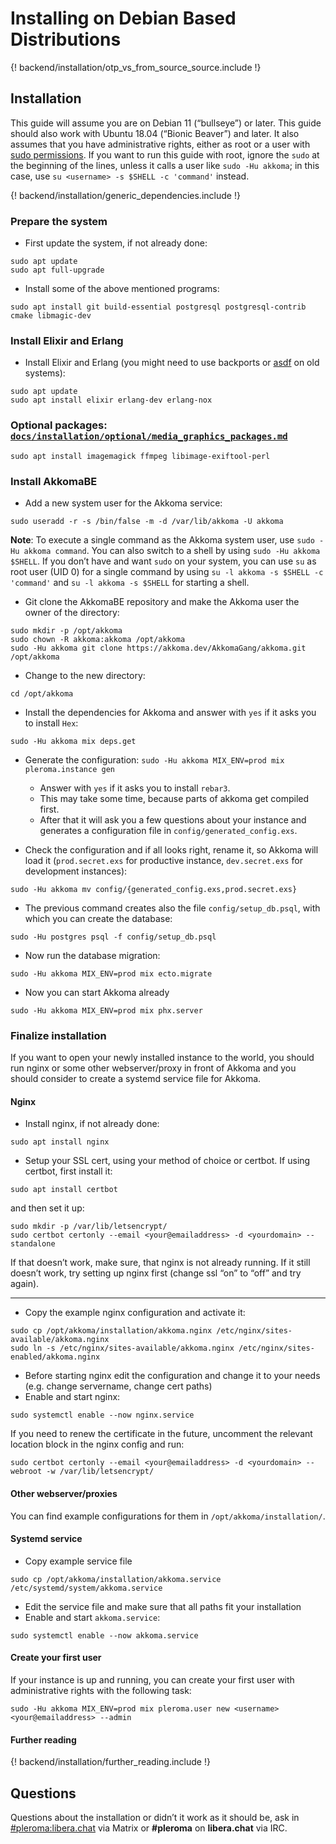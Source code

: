 # Installing on Debian Based Distributions

{! backend/installation/otp_vs_from_source_source.include !}

## Installation

This guide will assume you are on Debian 11 (“bullseye”) or later. This guide should also work with Ubuntu 18.04 (“Bionic Beaver”) and later. It also assumes that you have administrative rights, either as root or a user with [sudo permissions](https://www.digitalocean.com/community/tutorials/how-to-add-delete-and-grant-sudo-privileges-to-users-on-a-debian-vps). If you want to run this guide with root, ignore the `sudo` at the beginning of the lines, unless it calls a user like `sudo -Hu akkoma`; in this case, use `su <username> -s $SHELL -c 'command'` instead.

{! backend/installation/generic_dependencies.include !}

### Prepare the system

* First update the system, if not already done:

```shell
sudo apt update
sudo apt full-upgrade
```

* Install some of the above mentioned programs:

```shell
sudo apt install git build-essential postgresql postgresql-contrib cmake libmagic-dev
```

### Install Elixir and Erlang

* Install Elixir and Erlang (you might need to use backports or [asdf](https://github.com/asdf-vm/asdf) on old systems):

```shell
sudo apt update
sudo apt install elixir erlang-dev erlang-nox
```


### Optional packages: [`docs/installation/optional/media_graphics_packages.md`](../installation/optional/media_graphics_packages.md)

```shell
sudo apt install imagemagick ffmpeg libimage-exiftool-perl
```

### Install AkkomaBE

* Add a new system user for the Akkoma service:

```shell
sudo useradd -r -s /bin/false -m -d /var/lib/akkoma -U akkoma
```

**Note**: To execute a single command as the Akkoma system user, use `sudo -Hu akkoma command`. You can also switch to a shell by using `sudo -Hu akkoma $SHELL`. If you don’t have and want `sudo` on your system, you can use `su` as root user (UID 0) for a single command by using `su -l akkoma -s $SHELL -c 'command'` and `su -l akkoma -s $SHELL` for starting a shell.

* Git clone the AkkomaBE repository and make the Akkoma user the owner of the directory:

```shell
sudo mkdir -p /opt/akkoma
sudo chown -R akkoma:akkoma /opt/akkoma
sudo -Hu akkoma git clone https://akkoma.dev/AkkomaGang/akkoma.git /opt/akkoma
```

* Change to the new directory:

```shell
cd /opt/akkoma
```

* Install the dependencies for Akkoma and answer with `yes` if it asks you to install `Hex`:

```shell
sudo -Hu akkoma mix deps.get
```

* Generate the configuration: `sudo -Hu akkoma MIX_ENV=prod mix pleroma.instance gen`
  * Answer with `yes` if it asks you to install `rebar3`.
  * This may take some time, because parts of akkoma get compiled first.
  * After that it will ask you a few questions about your instance and generates a configuration file in `config/generated_config.exs`.

* Check the configuration and if all looks right, rename it, so Akkoma will load it (`prod.secret.exs` for productive instance, `dev.secret.exs` for development instances):

```shell
sudo -Hu akkoma mv config/{generated_config.exs,prod.secret.exs}
```


* The previous command creates also the file `config/setup_db.psql`, with which you can create the database:

```shell
sudo -Hu postgres psql -f config/setup_db.psql
```

* Now run the database migration:

```shell
sudo -Hu akkoma MIX_ENV=prod mix ecto.migrate
```

* Now you can start Akkoma already

```shell
sudo -Hu akkoma MIX_ENV=prod mix phx.server
```

### Finalize installation

If you want to open your newly installed instance to the world, you should run nginx or some other webserver/proxy in front of Akkoma and you should consider to create a systemd service file for Akkoma.

#### Nginx

* Install nginx, if not already done:

```shell
sudo apt install nginx
```

* Setup your SSL cert, using your method of choice or certbot. If using certbot, first install it:

```shell
sudo apt install certbot
```

and then set it up:

```shell
sudo mkdir -p /var/lib/letsencrypt/
sudo certbot certonly --email <your@emailaddress> -d <yourdomain> --standalone
```

If that doesn’t work, make sure, that nginx is not already running. If it still doesn’t work, try setting up nginx first (change ssl “on” to “off” and try again).

---

* Copy the example nginx configuration and activate it:

```shell
sudo cp /opt/akkoma/installation/akkoma.nginx /etc/nginx/sites-available/akkoma.nginx
sudo ln -s /etc/nginx/sites-available/akkoma.nginx /etc/nginx/sites-enabled/akkoma.nginx
```

* Before starting nginx edit the configuration and change it to your needs (e.g. change servername, change cert paths)
* Enable and start nginx:

```shell
sudo systemctl enable --now nginx.service
```

If you need to renew the certificate in the future, uncomment the relevant location block in the nginx config and run:

```shell
sudo certbot certonly --email <your@emailaddress> -d <yourdomain> --webroot -w /var/lib/letsencrypt/
```

#### Other webserver/proxies

You can find example configurations for them in `/opt/akkoma/installation/`.

#### Systemd service

* Copy example service file

```shell
sudo cp /opt/akkoma/installation/akkoma.service /etc/systemd/system/akkoma.service
```

* Edit the service file and make sure that all paths fit your installation
* Enable and start `akkoma.service`:

```shell
sudo systemctl enable --now akkoma.service
```

#### Create your first user

If your instance is up and running, you can create your first user with administrative rights with the following task:

```shell
sudo -Hu akkoma MIX_ENV=prod mix pleroma.user new <username> <your@emailaddress> --admin
```

#### Further reading

{! backend/installation/further_reading.include !}

## Questions

Questions about the installation or didn’t it work as it should be, ask in [#pleroma:libera.chat](https://matrix.to/#/#pleroma:libera.chat) via Matrix or **#pleroma** on **libera.chat** via IRC.

